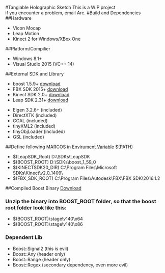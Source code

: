 #Tangiable Holographic Sketch
This is a WIP project <br/>
if you encounter a problem, email Arc.
#Build and Dependencies
##Hardware
* Vicon Mocap
* Leap Motion
* Kinect 2 for Windows/XBox One

##Platform/Compilier
* Windows 8.1+
* Visual Studio 2015 (VC++ 14)

##External SDK and Library
* boost 1.5.9+ [download](http://sourceforge.net/projects/boost/files/boost/1.59.0/)
* FBX SDK 2015+ [download](http://download.autodesk.com/us/fbx_release_older/2016.1.2/fbx20161_2_fbxsdk_vs2015_win.exe)
* Kinect SDK 2.0+ [download](http://www.microsoft.com/en-us/download/details.aspx?id=44561)
* Leap SDK 2.31+ [download](http://1drv.ms/1NYFRGk)
+ Eigen 3.2.6+ (included)
+ DirectXTK (included) 
+ CGAL (included)
+ tinyXML2 (included)
+ tinyObjLoader (included)
+ GSL (included)

##Define following MARCOS in [Envirument Variable](http://superuser.com/questions/949560/how-do-i-set-system-environment-variables-in-windows-10) $(PATH) 
* $(LeapSDK_Root) D:\SDKs\LeapSDK
* $(BOOST_ROOT) D:\SDKs\boost_1_59_0
* $(KINECTSDK20_DIR) C:\Program Files\Microsoft SDKs\Kinect\v2.0_1409\
* $(FBX_SDK_ROOT) C:\Program Files\Autodesk\FBX\FBX SDK\2016.1.2

##Compiled Boost Binary [Download](http://1drv.ms/1Qj7Mkt) 
### Unzip the binary into BOOST_ROOT folder, so that the boost root folder look like this:
* $(BOOST_ROOT)\stage\v140\x64
* $(BOOST_ROOT)\stage\v140\x86

### Dependent Lib
* Boost::Signal2 (this is evil)
* Boost::Any (header only)
* Boost::Range (header only)
* Boost::Regex (secondary dependency, even more evil)